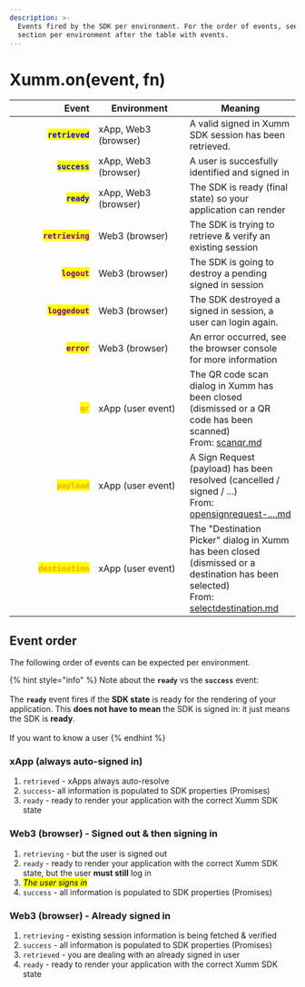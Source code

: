 ```yaml
---
description: >-
  Events fired by the SDK per environment. For the order of events, see the
  section per environment after the table with events.
---
```


# Xumm.on(event, fn)

<table><thead><tr><th width="202" align="right">Event</th><th width="218.33333333333331">Environment</th><th>Meaning</th></tr></thead><tbody><tr><td align="right"><mark style="color:blue;"><strong><code>retrieved</code></strong></mark></td><td>xApp, Web3 (browser)</td><td>A valid signed in Xumm SDK session has been retrieved.</td></tr><tr><td align="right"><mark style="color:blue;"><strong><code>success</code></strong></mark></td><td>xApp, Web3 (browser)</td><td>A user is succesfully identified and signed in</td></tr><tr><td align="right"><mark style="color:blue;"><strong><code>ready</code></strong></mark></td><td>xApp, Web3 (browser)</td><td>The SDK is ready (final state) so your application can render</td></tr><tr><td align="right"><mark style="color:purple;"><strong><code>retrieving</code></strong></mark></td><td>Web3 (browser)</td><td>The SDK is trying to retrieve &#x26; verify an existing session</td></tr><tr><td align="right"><mark style="color:purple;"><strong><code>logout</code></strong></mark></td><td>Web3 (browser)</td><td>The SDK is going to destroy a pending signed in session</td></tr><tr><td align="right"><mark style="color:purple;"><strong><code>loggedout</code></strong></mark></td><td>Web3 (browser)</td><td>The SDK destroyed a signed in session, a user can login again.</td></tr><tr><td align="right"><mark style="color:purple;"><strong><code>error</code></strong></mark></td><td>Web3 (browser)</td><td>An error occurred, see the browser console for more information</td></tr><tr><td align="right"><mark style="color:orange;"><strong><code>qr</code></strong></mark></td><td>xApp (user event)</td><td>The QR code scan dialog in Xumm has been closed (dismissed or a QR code has been scanned)<br>From: <a data-mention href="xumm.xapp-.../scanqr.md">scanqr.md</a></td></tr><tr><td align="right"><mark style="color:orange;"><strong><code>payload</code></strong></mark></td><td>xApp (user event)</td><td>A Sign Request (payload) has been resolved (cancelled / signed / ...)<br>From: <a data-mention href="xumm.xapp-.../opensignrequest-....md">opensignrequest-....md</a></td></tr><tr><td align="right"><mark style="color:orange;"><strong><code>destination</code></strong></mark></td><td>xApp (user event)</td><td>The "Destination Picker" dialog in Xumm has been closed (dismissed or a destination has been selected)<br>From: <a data-mention href="xumm.xapp-.../selectdestination.md">selectdestination.md</a></td></tr></tbody></table>

## Event order

The following order of events can be expected per environment.

{% hint style="info" %}
Note about the **`ready`** vs the **`success`** event:\
\
The **`ready`** event fires if the **SDK state** is ready for the rendering of your application. This **does not have to mean** the SDK is signed in: it just means the SDK is **ready**. \
\
If you want to know a user&#x20;
{% endhint %}

### xApp (always auto-signed in)

1. `retrieved` - xApps always auto-resolve
2. `success`- all information is populated to SDK properties (Promises)&#x20;
3. `ready` - ready to render your application with the correct Xumm SDK state

### Web3 (browser) - Signed out & then signing in

1. `retrieving` - but the user is signed out
2. `ready` - ready to render your application with the correct Xumm SDK state, but the user **must still** log in
3. _<mark style="background-color:yellow;">The user signs in</mark>_
4. `success` - all information is populated to SDK properties (Promises)&#x20;

### Web3 (browser) - Already signed in

1. `retrieving` - existing session information is being fetched & verified
2. `success` - all information is populated to SDK properties (Promises)&#x20;
3. `retrieved` - you are dealing with an already signed in user
4. `ready` - ready to render your application with the correct Xumm SDK state
